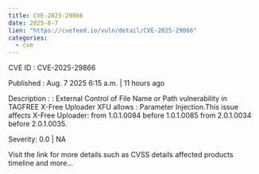 ```yaml
--- 
title: CVE-2025-29866
date: 2025-8-7
lien: "https://cvefeed.io/vuln/detail/CVE-2025-29866"
categories:
  - cve
---
```


CVE ID : CVE-2025-29866

Published :  Aug. 7
2025
6:15 a.m. | 11 hours ago

Description : : External Control of File Name or Path vulnerability in TAGFREE X-Free Uploader XFU allows : Parameter Injection.This issue affects X-Free Uploader: from 1.0.1.0084 before 1.0.1.0085
from 2.0.1.0034 before 2.0.1.0035.

Severity: 0.0 | NA

Visit the link for more details
such as CVSS details
affected products
timeline
and more...
